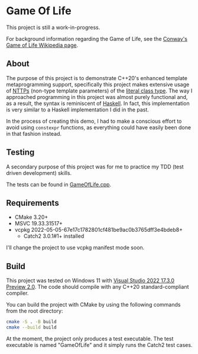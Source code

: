 # Game Of Life

This project is still a work-in-progress.

For background information regarding the Game of Life, see the [Conway's Game of Life Wikipedia page](https://en.wikipedia.org/wiki/Conway%27s_Game_of_Life).

## About

The purpose of this project is to demonstrate C++20's enhanced template metaprogramming support, specifically this project makes extensive usage of [NTTPs](https://en.cppreference.com/w/cpp/language/template_parameters) (non-type template parameters) of the [literal class type](https://en.cppreference.com/w/cpp/named_req/LiteralType). The way I approached programming in this project was almost purely functional and, as a result, the syntax is reminiscent of [Haskell](https://www.haskell.org/). In fact, this implementation is very similar to a Haskell implementation I did in the past.

In the process of creating this demo, I had to make a conscious effort to avoid using `constexpr` functions, as everything could have easily been done in that fashion instead.

## Testing
A secondary purpose of this project was for me to practice my TDD (test driven development) skills.

The tests can be found in [GameOfLife.cpp](./src/GameOfLife.cpp).

## Requirements

* CMake 3.20+
* MSVC 19.33.31517+
* vcpkg 2022-05-05-67e17c1782801cf481be9ac0b3765dff3e4bdeb8+
  * Catch2 3.0.1#1+ installed

I'll change the project to use vcpkg manifest mode soon.

## Build

This project was tested on Windows 11 with [Visual Studio 2022 17.3.0 Preview 2.0](https://visualstudio.microsoft.com/vs/preview/). The code should compile with any C++20 standard-compliant compiler.

You can build the project with CMake by using the following commands from the root directory:

```bash
cmake -S . -B build
cmake --build build
```

At the moment, the project only produces a test executable. The test executable is named "GameOfLife" and it simply runs the Catch2 test cases.
